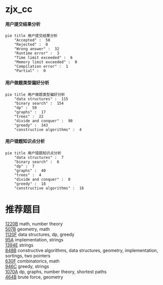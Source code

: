 # zjx_cc

<!-- tabs:start -->



#### **用户提交结果分析**

```mermaid
pie title 用户提交结果分析
    "Accepted" :  58
    "Rejected" :  0
    "Wrong answer" :  32
    "Runtime error" :  3
    "Time limit exceeded" :  6
    "Memory limit exceeded" :  0
    "Compilation error" :  1
    "Partial" :  0
```

#### **用户做题类型偏好分析**

```mermaid
pie title 用户做题类型偏好分析
    "data structures" :  115
    "binary search" :  154
    "dp" :  59
    "graphs" :  17
    "trees" :  22
    "divide and conquer" :  90
    "greedy" :  343
    "constructive algorithms" :  4
```
#### **用户错题知识点分析**

```mermaid
pie title 用户错题知识点分析
    "data structures" :  7
    "binary search" :  6
    "dp" :  7
    "graphs" :  40
    "trees" :  4
    "divide and conquer" :  0
    "greedy" :  18
    "constructive algorithms" :  16
```



<!-- tabs:end -->
# 推荐题目
[1220B](https://codeforces.com/contest/1220/problem/B)		math,
                        number theory		  
[507B](https://codeforces.com/contest/507/problem/B)		geometry,
                        math		  
[1120F](https://codeforces.com/contest/1120/problem/F)		data structures,
                        dp,
                        greedy		  
[95A](https://codeforces.com/contest/95/problem/A)		implementation,
                        strings		  
[1394E](https://codeforces.com/contest/1394/problem/E)		strings		  
[848B](https://codeforces.com/contest/848/problem/B)		constructive algorithms,
                        data structures,
                        geometry,
                        implementation,
                        sortings,
                        two pointers		  
[630F](https://codeforces.com/contest/630/problem/F)		combinatorics,
                        math		  
[946C](https://codeforces.com/contest/946/problem/C)		greedy,
                        strings		  
[1070A](https://codeforces.com/contest/1070/problem/A)		dp,
                        graphs,
                        number theory,
                        shortest paths		  
[464B](https://codeforces.com/contest/464/problem/B)		brute force,
                        geometry		  
